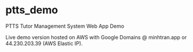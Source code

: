 # ptts_demo
PTTS Tutor Management System Web App Demo

Live demo version hosted on AWS with Google Domains @ minhtran.app or 44.230.203.39 (AWS Elastic IP).
